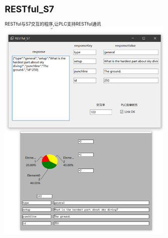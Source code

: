 # RESTful_S7
RESTful与S7交互的程序,让PLC支持RESTful通讯
![image](https://github.com/Amaury-GitHub/RESTful_S7/blob/main/README_IMG/IMG1.png)<br>

